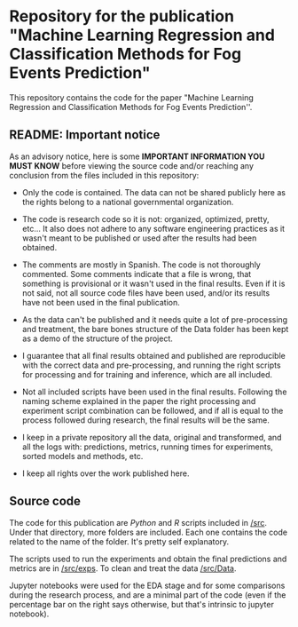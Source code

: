 # Repository for the publication "Machine Learning Regression and Classification Methods for Fog Events Prediction"

This repository contains the code for the paper "Machine Learning Regression and Classification Methods for Fog Events Prediction''. 

## README: Important notice

As an advisory notice, here is some __IMPORTANT INFORMATION YOU MUST KNOW__ before viewing the source code and/or reaching any conclusion from the files included in this repository:

* Only the code is contained. The data can not be shared publicly here as the rights belong to a national governmental organization.

* The code is research code so it is not: organized, optimized, pretty, etc... It also does not adhere to any software engineering practices as it wasn't meant to be published or used after the results had been obtained.

* The comments are mostly in Spanish. The code is not thoroughly commented. Some comments indicate that a file is wrong, that something is provisional or it wasn't used in the final results. Even if it is not said, not all source code files have been used, and/or its results have not been used in the final publication.

* As the data can't be published and it needs quite a lot of pre-processing and treatment, the bare bones structure of the Data folder has been kept as a demo of the structure of the project.

* I guarantee that all final results obtained and published are reproducible with the correct data and pre-processing, and running the right scripts for processing and for training and inference, which are all included.

* Not all included scripts have been used in the final results. Following the naming scheme explained in the paper the right processing and experiment script combination can be followed, and if all is equal to the process followed during research, the final results will be the same.

* I keep in a private repository all the data, original and transformed, and all the logs with: predictions, metrics, running times for experiments, sorted models and methods, etc.

* I keep all rights over the work published here.


## Source code

The code for this publication are _Python_ and _R_ scripts included in [/src](/src). Under that directory, more folders are included. Each one contains the code related to the name of the folder. It's pretty self explanatory.

The scripts used to run the experiments and obtain the final predictions and metrics are in [/src/exps](/src/exps/). To clean and treat the data [/src/Data](/src/Data).

Jupyter notebooks were used for the EDA stage and for some comparisons during the research process, and are a minimal part of the code (even if the percentage bar on the right says otherwise, but that's intrinsic to jupyter notebook).